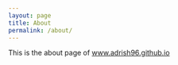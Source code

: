 ```yaml
---
layout: page
title: About
permalink: /about/
---
```


This is the about page of www.adrish96.github.io


[jekyll-organization]: https://github.com/jekyll

